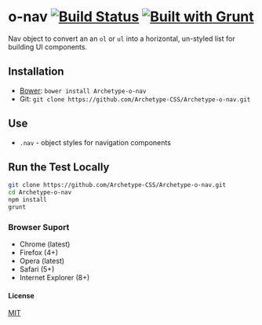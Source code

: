 # o-nav [![Build Status](https://secure.travis-ci.org/Archetype-CSS/Archetype-o-nav.png?branch=master)](http://travis-ci.org/Archetype-CSS/Archetype-o-nav) [![Built with Grunt](https://cdn.gruntjs.com/builtwith.png)](http://gruntjs.com/)

Nav object to convert an an `ol` or `ul` into a horizontal, un-styled list for
building UI components.

## Installation
  * [Bower](http://bower.io): `bower install Archetype-o-nav`
  * Git: `git clone https://github.com/Archetype-CSS/Archetype-o-nav.git`

## Use
  * `.nav` - object styles for navigation components 

## Run the Test Locally

```bash
git clone https://github.com/Archetype-CSS/Archetype-o-nav.git
cd Archetype-o-nav
npm install
grunt
```

### Browser Suport
  * Chrome (latest)
  * Firefox (4+)
  * Opera (latest)
  * Safari (5+)
  * Internet Explorer (8+)

#### License
[MIT](/LICENSE.md)


